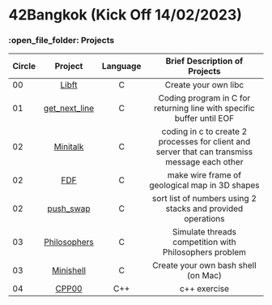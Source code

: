# 42Bangkok (Kick Off 14/02/2023)

<h3>:open_file_folder: Projects</h3>

|Circle |Project  |Language | Brief Description of Projects
| ------------- |:-------------:|:-------------:|:-------------:|
|      00       |[Libft](https://github.com/caunhach/42cursus_Libft)     |       C       |Create your own libc|
|      01       |[get_next_line](https://github.com/caunhach/get_next_line)     |       C       |Coding program in C for returning line with specific buffer until EOF|
|      02       |[Minitalk](https://github.com/caunhach/Minitalk)     |       C       |coding in c to create 2 processes for client and server that can transmiss message each other|
|      02       |[FDF](https://github.com/caunhach/FDF)     |       C       |make wire frame of geological map in 3D shapes|
|      02       |[push_swap](https://github.com/caunhach/push_swap)     |       C       |sort list of numbers using 2 stacks and provided operations|
|      03       |[Philosophers](https://github.com/caunhach/Philosophers)    |       C       |Simulate threads competition with Philosophers problem|
|      03       |[Minishell](https://github.com/caunhach/minishell)     |       C       |Create your own bash shell (on Mac)|
|      04       |[CPP00](https://github.com/caunhach/CPP00)     |       C++       |c++ exercise|
